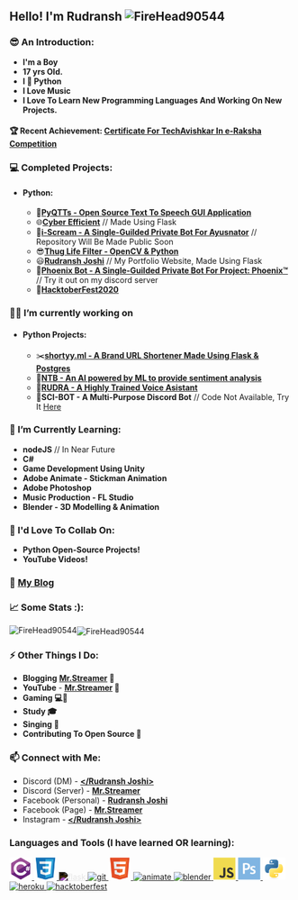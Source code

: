 ## Hello! I'm Rudransh <img src="https://komarev.com/ghpvc/?username=FireHead90544" alt="FireHead90544" />
### 😎 An Introduction:
- **I'm a Boy**
- **17 yrs Old.**
- **I 💖 Python**
- **I Love Music**
- **I Love To Learn New Programming Languages And Working On New Projects.**

#### 🏆 Recent Achievement: [**Certificate For TechAvishkar In e-Raksha Competition**](https://dchn.io/QMjZ2)

### 💻 Completed Projects:
- #### Python:
  - 📣[**PyQTTs - Open Source Text To Speech GUI Application**](https://github.com/FireHead90544/PyQTTs)
  - 🌐[**Cyber Efficient**](https://cyberefficient.io) // Made Using Flask
  - 🍨[**i-Scream - A Single-Guilded Private Bot For Ayusnator**](#) // Repository Will Be Made Public Soon
  - 😎[**Thug Life Filter - OpenCV & Python**](https://github.com/FireHead90544/thug-life-filter-using-python)
  - 😃[**Rudransh Joshi**](https://www.rudranshjoshi.me/) // My Portfolio Website, Made Using Flask
  - 🤖[**Phoenix Bot - A Single-Guilded Private Bot For Project: Phoenix™**](https://discord.gg/phoenixop) // Try it out on my discord server
  - 🎉[**HacktoberFest2020**](https://hacktoberfest.digitalocean.com)

### 👨‍💻 I’m currently working on
- #### Python Projects:
  - ✂️[**shortyy.ml - A Brand URL Shortener Made Using Flask & Postgres**](https://www.shortyy.ml/)
  - 🚩[**NTB - An AI powered by ML to provide sentiment analysis**](https://github.com/FireHead90544/NT-B)
  - 🤖[**RUDRA - A Highly Trained Voice Asistant**](https://github.com/FireHead90544/RUDRA)
  - 💎**SCI-BOT - A Multi-Purpose Discord Bot** // Code Not Available, Try It [Here](https://invite.gg/cyberefficient)

### 🤯 I’m Currently Learning:
- **nodeJS** // In Near Future
- **C#**
- **Game Development Using Unity**
- **Adobe Animate - Stickman Animation**
- **Adobe Photoshop**
- **Music Production - FL Studio**
- **Blender - 3D Modelling & Animation**

### 👯 I'd Love To Collab On:
- **Python Open-Source Projects!**
- **YouTube Videos!**

### 📰 [My Blog](https://mrstreamer.live/)

### 📈 Some Stats :):
<img align="left" src="https://github-readme-stats.vercel.app/api/top-langs/?username=FireHead90544&layout=compact&show_icons=true&theme=radical" alt="FireHead90544" />
<img align="center" src="https://github-readme-stats.vercel.app/api?username=FireHead90544&show_icons=true&theme=radical" alt="FireHead90544" />

### ⚡ Other Things I Do:
- **Blogging** __[Mr.Streamer](https://mrstreamer.live) 📰__
- **YouTube** - __[Mr.Streamer](https://www.youtube.com/mrstreamer) 🔴__
- **Gaming 💻📱**
- **Study 🎓**
- **Singing 🎤**
- **Contributing To Open Source 🌸**

### 📫 Connect with Me: 
- Discord (DM) - **[</Rudransh Joshi>](https://dsc.bio/mrstreamer)**
- Discord (Server) - **[Mr.Streamer](https://discord.gg/dN66r3D)**
- Facebook (Personal) - **[Rudransh Joshi](https://www.facebook.com/rudranshjoshi1806)**
- Facebook (Page) - **[Mr.Streamer](https://facebook.com/mrstreameryt)**
- Instagram - **[</Rudransh Joshi>](https://www.instagram.com/mrstreamer_yt)**

### Languages and Tools (I have learned OR learning):
<p align="left"> <a href="https://www.w3schools.com/cs/" target="_blank"> <img src="https://raw.githubusercontent.com/devicons/devicon/master/icons/csharp/csharp-original.svg" alt="csharp" width="40" height="40"/> </a> <a href="https://www.w3schools.com/css/" target="_blank"> <img src="https://raw.githubusercontent.com/devicons/devicon/master/icons/css3/css3-original.svg" alt="css3" width="40" height="40"/> </a> <a href="https://flask.palletsprojects.com/en/1.1.x/" target="_blank"> <img src="https://raw.githubusercontent.com/detain/svg-logos/780f25886640cef088af994181646db2f6b1a3f8/svg/flask.svg" id="invertThis" style="filter: invert(1);" alt="flask" width="40" height="40"/> </a> <a href="https://git-scm.com/" target="_blank"> <img src="https://www.vectorlogo.zone/logos/git-scm/git-scm-icon.svg" alt="git" width="40" height="40"/> </a> <a href="https://www.w3.org/html/" target="_blank"> <img src="https://raw.githubusercontent.com/devicons/devicon/master/icons/html5/html5-original.svg" alt="html5" width="40" height="40"/> </a> <a href="https://www.adobe.com/in/products/animate.html" target="_blank"> <img src="https://raw.githubusercontent.com/detain/svg-logos/780f25886640cef088af994181646db2f6b1a3f8/svg/adobe-animate.svg" alt="animate" width="40" height="40"/> </a> <a href="https://www.blender.org" target="_blank"> <img src="https://raw.githubusercontent.com/detain/svg-logos/780f25886640cef088af994181646db2f6b1a3f8/svg/blender.svg" alt="blender" width="40" height="40"/> </a> <a href="https://developer.mozilla.org/en-US/docs/Web/JavaScript" target="_blank"> <img src="https://raw.githubusercontent.com/devicons/devicon/master/icons/javascript/javascript-original.svg" alt="javascript" width="40" height="40"/> </a> <a href="https://www.photoshop.com/en" target="_blank"> <img src="https://raw.githubusercontent.com/devicons/devicon/master/icons/photoshop/photoshop-plain.svg" alt="photoshop" width="40" height="40"/> </a> <a href="https://www.python.org" target="_blank"> <img src="https://raw.githubusercontent.com/devicons/devicon/master/icons/python/python-original.svg" alt="python" width="40" height="40"/> </a> <a href="https://www.heroku.com" target="_blank"> <img src="https://raw.githubusercontent.com/detain/svg-logos/780f25886640cef088af994181646db2f6b1a3f8/svg/heroku.svg" alt="heroku" width="40" height="40"/> </a> <a href="https://hacktoberfest.digitalocean.com" target="_blank"> <img src="https://hacktober-fest-2020.vercel.app/hacktoberfest.svg" alt="hacktoberfest" width="40" height="40"/> </a> </p>

